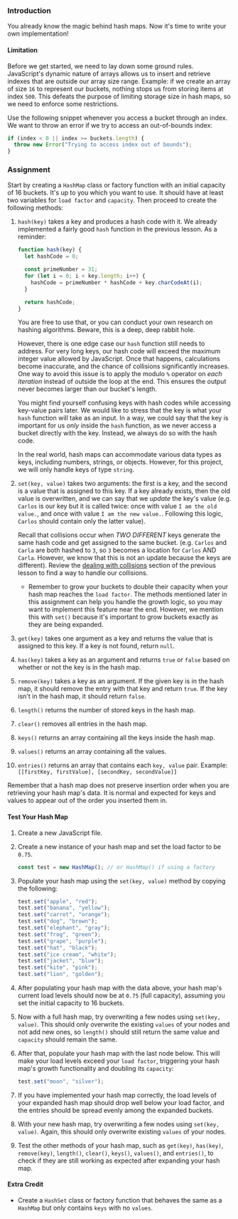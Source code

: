 ### Introduction

You already know the magic behind hash maps. Now it's time to write your own implementation!

#### Limitation

Before we get started, we need to lay down some ground rules. JavaScript's dynamic nature of arrays allows us to insert and retrieve indexes that are outside our array size range. Example: if we create an array of size `16` to represent our buckets, nothing stops us from storing items at index `500`. This defeats the purpose of limiting storage size in hash maps, so we need to enforce some restrictions.

Use the following snippet whenever you access a bucket through an index. We want to throw an error if we try to access an out-of-bounds index:

```javascript
if (index < 0 || index >= buckets.length) {
  throw new Error("Trying to access index out of bounds");
}
```

### Assignment

<div class="lesson-content__panel" markdown="1">

Start by creating a `HashMap` class or factory function with an initial capacity of 16 buckets. It's up to you which you want to use. It should have at least two variables for `load factor` and `capacity`. Then proceed to create the following methods:

1. `hash(key)` takes a key and produces a hash code with it. We already implemented a fairly good `hash` function in the previous lesson. As a reminder:

   ```javascript
   function hash(key) {
     let hashCode = 0;

     const primeNumber = 31;
     for (let i = 0; i < key.length; i++) {
       hashCode = primeNumber * hashCode + key.charCodeAt(i);
     }

     return hashCode;
   }
   ```

   You are free to use that, or you can conduct your own research on hashing algorithms. Beware, this is a deep, deep rabbit hole.

   However, there is one edge case our `hash` function still needs to address. For very long keys, our hash code will exceed the maximum integer value allowed by JavaScript. Once that happens, calculations become inaccurate, and the chance of collisions significantly increases. One way to avoid this issue is to apply the modulo `%` operator on _each iteration_ instead of outside the loop at the end. This ensures the output never becomes larger than our bucket's length.

   You might find yourself confusing keys with hash codes while accessing key-value pairs later. We would like to stress that the key is what your `hash` function will take as an input. In a way, we could say that the key is important for us _only_ inside the `hash` function, as we never access a bucket directly with the key. Instead, we always do so with the hash code.

   <div class="lesson-note lesson-note--tip" markdown="1">

   In the real world, hash maps can accommodate various data types as keys, including numbers, strings, or objects. However, for this project, we will only handle keys of type `string`.

   </div>

1. `set(key, value)` takes two arguments: the first is a key, and the second is a value that is assigned to this key. If a key already exists, then the old value is overwritten, and we can say that we _update_ the key's value (e.g. `Carlos` is our key but it is called twice: once with value `I am the old value.`, and once with value `I am the new value.`. Following this logic, `Carlos` should contain only the latter value).

   Recall that collisions occur when _TWO DIFFERENT_ keys generate the same hash code and get assigned to the same bucket. (e.g. `Carlos` and `Carla` are both hashed to `3`, so `3` becomes a location for `Carlos` AND `Carla`. However, we know that this is not an update because the keys are different). Review the [dealing with collisions](https://www.theodinproject.com/lessons/javascript-hashmap-data-structure#collisions) section of the previous lesson to find a way to handle our collisions.

   - Remember to grow your buckets to double their capacity when your hash map reaches the `load factor`. The methods mentioned later in this assignment can help you handle the growth logic, so you may want to implement this feature near the end. However, we mention this with `set()` because it's important to grow buckets exactly as they are being expanded.

1. `get(key)` takes one argument as a key and returns the value that is assigned to this key. If a key is not found, return `null`.

1. `has(key)` takes a key as an argument and returns `true` or `false` based on whether or not the key is in the hash map.

1. `remove(key)` takes a key as an argument. If the given key is in the hash map, it should remove the entry with that key and return `true`. If the key isn't in the hash map, it should return `false`.

1. `length()` returns the number of stored keys in the hash map.

1. `clear()` removes all entries in the hash map.

1. `keys()` returns an array containing all the keys inside the hash map.

1. `values()` returns an array containing all the values.

1. `entries()` returns an array that contains each `key, value` pair. Example: `[[firstKey, firstValue], [secondKey, secondValue]]`

Remember that a hash map does not preserve insertion order when you are retrieving your hash map's data. It is normal and expected for keys and values to appear out of the order you inserted them in.

#### Test Your Hash Map

1. Create a new JavaScript file.

1. Create a new instance of your hash map and set the load factor to be `0.75`.

   ```javascript
   const test = new HashMap(); // or HashMap() if using a factory
   ```

1. Populate your hash map using the `set(key, value)` method by copying the following:

   ```javascript
   test.set("apple", "red");
   test.set("banana", "yellow");
   test.set("carrot", "orange");
   test.set("dog", "brown");
   test.set("elephant", "gray");
   test.set("frog", "green");
   test.set("grape", "purple");
   test.set("hat", "black");
   test.set("ice cream", "white");
   test.set("jacket", "blue");
   test.set("kite", "pink");
   test.set("lion", "golden");
   ```

1. After populating your hash map with the data above, your hash map's current load levels should now be at `0.75` (full capacity), assuming you set the initial capacity to 16 buckets.

1. Now with a full hash map, try overwriting a few nodes using `set(key, value)`. This should only overwrite the existing `values` of your nodes and not add new ones, so `length()` should still return the same value and `capacity` should remain the same.

1. After that, populate your hash map with the last node below. This will make your load levels exceed your `load factor`, triggering your hash map's growth functionality and doubling its `capacity`:

   ```javascript
   test.set("moon", "silver");
   ```

1. If you have implemented your hash map correctly, the load levels of your expanded hash map should drop well below your load factor, and the entries should be spread evenly among the expanded buckets.

1. With your new hash map, try overwriting a few nodes using `set(key, value)`. Again, this should only overwrite existing `values` of your nodes.

1. Test the other methods of your hash map, such as `get(key)`, `has(key)`, `remove(key)`, `length()`, `clear()`, `keys()`, `values()`, and `entries()`, to check if they are still working as expected after expanding your hash map.

#### Extra Credit

- Create a `HashSet` class or factory function that behaves the same as a `HashMap` but only contains `keys` with no `values`.

</div>
